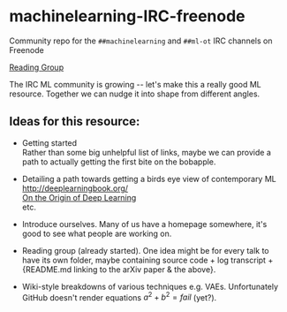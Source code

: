 # machinelearning-IRC-freenode
Community repo for the `##machinelearning` and `##ml-ot` IRC channels on Freenode 

[Reading Group](ReadingGroup/README.md)


The IRC ML community is growing -- let's make this a really good ML resource. Together we can nudge it into shape from different angles.

## Ideas for this resource:

* Getting started  
  Rather than some big unhelpful list of links, maybe we can provide a path to actually getting the first bite on the bobapple.
  
* Detailing a path towards getting a birds eye view of contemporary ML  
  http://deeplearningbook.org/  
  [On the Origin of Deep Learning](https://arxiv.org/abs/1702.07800)  
  etc.  
  
* Introduce ourselves.  Many of us have a homepage somewhere, it's good to see what people are working on.  

* Reading group (already started). One idea might be for every talk to have its own folder, maybe containing source code + log transcript + {README.md linking to the arXiv paper & the above}.  

* Wiki-style breakdowns of various techniques e.g. VAEs. Unfortunately GitHub doesn't render equations $a^2+b^2=fail$ (yet?).  
